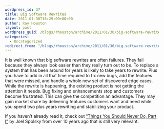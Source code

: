 ```yaml
---
wordpress_id: 37
title: Big Software Rewrites
date: 2011-01-30T16:29:09+00:00
author: Ray Houston
layout: post
wordpress_guid: /blogs/rhouston/archive/2011/01/30/big-software-rewrites.aspx
categories:
  - Uncategorized
redirect_from: "/blogs/rhouston/archive/2011/01/30/big-software-rewrites.aspx/"
---
```

It is well known that big software rewrites are often failures. They fail because they always look easier than they really turn out to be. To replace a system that has been around for years is likely to take years to rewrite. Plus you have to add in all that time required to fix new bugs, add the features that were missed, and handle a whole new set of discovered edge cases. While the rewrite is happening, the existing product is not getting the attention it needs. Bug fixing and enhancements stop and customers become frustrated. This can give the competition an advantage. They may gain market share by delivering features customers want and need while you spend two plus years rewriting and stabilizing your product. 

If you haven’t already read it, check out [“Things You Should Never Do, Part I”](http://www.joelonsoftware.com/articles/fog0000000069.html) by Joel Spolsky from over 10 years ago that is still very relevant.